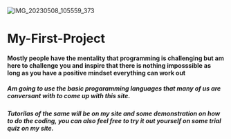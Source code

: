 ![IMG_20230508_105559_373](https://user-images.githubusercontent.com/132668097/236769645-789580e8-8290-44c1-8ebc-b68cf46dee24.jpg)











# My-First-Project





































#### Mostly people have the mentality that programming is challenging but am here to challenge you and inspire that there is nothing imposssible as long as you have a positive mindset everything can work out
   
   
   
   





























   ##### Am going to use the basic progaramming languages that many of us are conversant with to come up with this site.
 
 
 
 
 
 
 
 
 
 
 
 
 
 
 
 
 
 
 
 
 
 
 
 
 
 
 
 
 
 
 
 
 
 
 
 
 
 
 
 
   
   
   ##### Tutorilas of the same will be on my site and some demonstration on how to do the coding, you can also feel free to try it out yourself on some trial quiz on my site.
